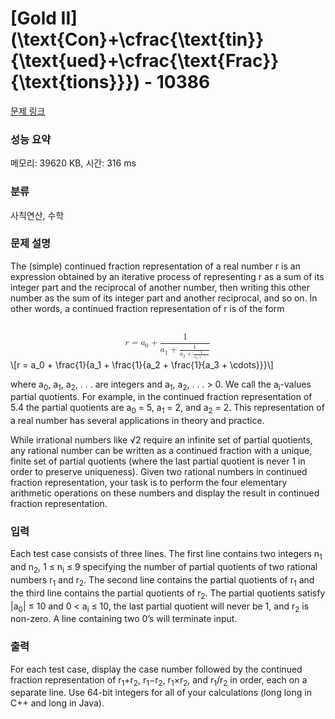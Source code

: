 # [Gold II] \(\text{Con}+\cfrac{\text{tin}}{\text{ued}+\cfrac{\text{Frac}}{\text{tions}}}\) - 10386 

[문제 링크](https://www.acmicpc.net/problem/10386) 

### 성능 요약

메모리: 39620 KB, 시간: 316 ms

### 분류

사칙연산, 수학

### 문제 설명

<p>The (simple) continued fraction representation of a real number r is an expression obtained by an iterative process of representing r as a sum of its integer part and the reciprocal of another number, then writing this other number as the sum of its integer part and another reciprocal, and so on. In other words, a continued fraction representation of r is of the form</p>

<p><mjx-container class="MathJax" jax="CHTML" display="true" style="font-size: 99.9%; position: relative;"> <mjx-math display="true" class="MJX-TEX" aria-hidden="true" style="margin-left: 0px; margin-right: 0px;"><mjx-mi class="mjx-i"><mjx-c class="mjx-c1D45F TEX-I"></mjx-c></mjx-mi><mjx-mo class="mjx-n" space="4"><mjx-c class="mjx-c3D"></mjx-c></mjx-mo><mjx-msub space="4"><mjx-mi class="mjx-i"><mjx-c class="mjx-c1D44E TEX-I"></mjx-c></mjx-mi><mjx-script style="vertical-align: -0.15em;"><mjx-mn class="mjx-n" size="s"><mjx-c class="mjx-c30"></mjx-c></mjx-mn></mjx-script></mjx-msub><mjx-mo class="mjx-n" space="3"><mjx-c class="mjx-c2B"></mjx-c></mjx-mo><mjx-mfrac space="3"><mjx-frac type="d"><mjx-num><mjx-nstrut type="d"></mjx-nstrut><mjx-mn class="mjx-n"><mjx-c class="mjx-c31"></mjx-c></mjx-mn></mjx-num><mjx-dbox><mjx-dtable><mjx-line type="d"></mjx-line><mjx-row><mjx-den><mjx-dstrut type="d"></mjx-dstrut><mjx-mrow><mjx-msub><mjx-mi class="mjx-i"><mjx-c class="mjx-c1D44E TEX-I"></mjx-c></mjx-mi><mjx-script style="vertical-align: -0.15em;"><mjx-mn class="mjx-n" size="s"><mjx-c class="mjx-c31"></mjx-c></mjx-mn></mjx-script></mjx-msub><mjx-mo class="mjx-n" space="3"><mjx-c class="mjx-c2B"></mjx-c></mjx-mo><mjx-mfrac space="3"><mjx-frac><mjx-num><mjx-nstrut></mjx-nstrut><mjx-mn class="mjx-n" size="s"><mjx-c class="mjx-c31"></mjx-c></mjx-mn></mjx-num><mjx-dbox><mjx-dtable><mjx-line></mjx-line><mjx-row><mjx-den><mjx-dstrut></mjx-dstrut><mjx-mrow size="s"><mjx-msub><mjx-mi class="mjx-i"><mjx-c class="mjx-c1D44E TEX-I"></mjx-c></mjx-mi><mjx-script style="vertical-align: -0.15em;"><mjx-mn class="mjx-n" size="s"><mjx-c class="mjx-c32"></mjx-c></mjx-mn></mjx-script></mjx-msub><mjx-mo class="mjx-n"><mjx-c class="mjx-c2B"></mjx-c></mjx-mo><mjx-mfrac><mjx-frac><mjx-num><mjx-nstrut></mjx-nstrut><mjx-mn class="mjx-n" size="s"><mjx-c class="mjx-c31"></mjx-c></mjx-mn></mjx-num><mjx-dbox><mjx-dtable><mjx-line></mjx-line><mjx-row><mjx-den><mjx-dstrut></mjx-dstrut><mjx-mrow size="s"><mjx-msub><mjx-mi class="mjx-i"><mjx-c class="mjx-c1D44E TEX-I"></mjx-c></mjx-mi><mjx-script style="vertical-align: -0.311em;"><mjx-mn class="mjx-n"><mjx-c class="mjx-c33"></mjx-c></mjx-mn></mjx-script></mjx-msub><mjx-mo class="mjx-n"><mjx-c class="mjx-c2B"></mjx-c></mjx-mo><mjx-mo class="mjx-n"><mjx-c class="mjx-c22EF"></mjx-c></mjx-mo></mjx-mrow></mjx-den></mjx-row></mjx-dtable></mjx-dbox></mjx-frac></mjx-mfrac></mjx-mrow></mjx-den></mjx-row></mjx-dtable></mjx-dbox></mjx-frac></mjx-mfrac></mjx-mrow></mjx-den></mjx-row></mjx-dtable></mjx-dbox></mjx-frac></mjx-mfrac></mjx-math><mjx-assistive-mml unselectable="on" display="block"><math xmlns="http://www.w3.org/1998/Math/MathML" display="block"><mi>r</mi><mo>=</mo><msub><mi>a</mi><mn>0</mn></msub><mo>+</mo><mfrac><mn>1</mn><mrow><msub><mi>a</mi><mn>1</mn></msub><mo>+</mo><mfrac><mn>1</mn><mrow><msub><mi>a</mi><mn>2</mn></msub><mo>+</mo><mfrac><mn>1</mn><mrow><msub><mi>a</mi><mn>3</mn></msub><mo>+</mo><mo>⋯</mo></mrow></mfrac></mrow></mfrac></mrow></mfrac></math></mjx-assistive-mml><span aria-hidden="true" class="no-mathjax mjx-copytext">\[r = a_0 + \frac{1}{a_1 + \frac{1}{a_2 + \frac{1}{a_3 + \cdots}}}\]</span> </mjx-container></p>

<p>where a<sub>0</sub>, a<sub>1</sub>, a<sub>2</sub>, . . . are integers and a<sub>1</sub>, a<sub>2</sub>, . . . > 0. We call the a<sub>i</sub>-values partial quotients. For example, in the continued fraction representation of 5.4 the partial quotients are a<sub>0</sub> = 5, a<sub>1</sub> = 2, and a<sub>2</sub> = 2. This representation of a real number has several applications in theory and practice.</p>

<p>While irrational numbers like √2 require an infinite set of partial quotients, any rational number can be written as a continued fraction with a unique, finite set of partial quotients (where the last partial quotient is never 1 in order to preserve uniqueness). Given two rational numbers in continued fraction representation, your task is to perform the four elementary arithmetic operations on these numbers and display the result in continued fraction representation.</p>

### 입력 

 <p>Each test case consists of three lines. The first line contains two integers n<sub>1</sub> and n<sub>2</sub>, 1 ≤ n<sub>i</sub> ≤ 9 specifying the number of partial quotients of two rational numbers r<sub>1</sub> and r<sub>2</sub>. The second line contains the partial quotients of r<sub>1</sub> and the third line contains the partial quotients of r<sub>2</sub>. The partial quotients satisfy |a<sub>0</sub>| ≤ 10 and 0 < a<sub>i</sub> ≤ 10, the last partial quotient will never be 1, and r<sub>2</sub> is non-zero. A line containing two 0’s will terminate input.</p>

### 출력 

 <p>For each test case, display the case number followed by the continued fraction representation of r<sub>1</sub>+r<sub>2</sub>, r<sub>1</sub>−r<sub>2</sub>, r<sub>1</sub>×r<sub>2</sub>, and r<sub>1</sub>/r<sub>2</sub> in order, each on a separate line. Use 64-bit integers for all of your calculations (long long in C++ and long in Java).</p>

